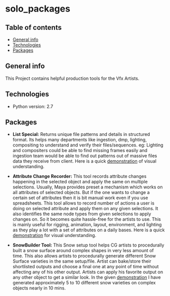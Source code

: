 # solo_packages

## Table of contents
* [General info](#general-info)
* [Technologies](#technologies)
* [Packages](#Packages)

## General info
This Project contains helpful production tools for the Vfx Artists.  
	
## Technologies
* Python version: 2.7
	
## Packages
* **List Special:** 
Returns unique file patterns and details in structured format.
Its helps many departments like ingestion, dmp, lighting, compositing 
to understand and verify their files/sequences. eg: Lighting and 
compositers could be able to find missing frames easily and 
ingestion team would be able to find out patterns out of massive 
files data they receive from client. 
Here is a quick [demonstration](https://youtu.be/bqmVw71gWZQ "List Special") of visual understanding.   

* **Attribute Change Recorder:** 
This tool records attribute changes happening in the selected 
object and apply the same on multiple selections. Usually, 
Maya provides preset a mechanism which works on all attributes 
of selected objects. But if the one wants to change a certain 
set of attributes then it is bit manual work even if you use 
spreadsheets. This tool allows to record number of actions a user 
is doing on selected attribute and apply them on any given selections. 
It also identifies the same node types from given selections to 
apply changes on. So it becomes quite hassle-free for the artists 
to use. This is mainly useful for rigging, animation, layout, 
environment, and lighting as they play a lot with a set of 
attributes on a daily bases.
Here is a quick [demonstration](https://youtu.be/oN4bzeRd7xY "AttributeChangeRecorder") for visual understanding.

* **SnowBuilder Tool:**
This Snow setup tool helps CG artists to procedurally built 
a snow surface around complex shapes in very less amount of time. 
This also allows artists to procedurally generate different Snow 
Surface varieties in the same setup/file. Artist can bake/store 
their shortlisted outputs and choose a final one at any point 
of time without affecting any of his other output. 
Artists can apply his favorite output on any other object 
to get a similar look. In the given [demonstration](https://youtu.be/bcltw87ySDg "Snow Builder") I have 
generated approximately 5 to 10 different snow varieties on 
complex objects nearly in 10 mins.


